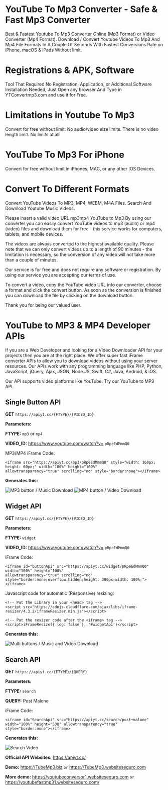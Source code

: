 # YouTube To Mp3 Converter - Safe & Fast Mp3 Converter
Best & Fastest Youtube To Mp3 Converter Online (Mp3 Format) or Video Converter (Mp4 Format). Download / Convert Youtube Videos To Mp3 And Mp4 File Formats In A Couple Of Seconds With Fastest Conversions Rate on iPhone, macOS & iPads Without limit. 

# Registrations & APK, Software
Tool That Required No Registration, Application, or Additional Software Installation Needed, Just Open any browser And Type in YTConvertmp3.com and use it for Free.
# Limitations in Youtube To Mp3
Convert for free without limit: No audio/video size limits. There is no video length limit. No limits at all!
# YouTube To Mp3 For iPhone
Convert for free without limit in iPhones, MAC, or any other IOS Devices.
# Convert To Different Formats
Convert YouTube Videos To MP3, MP4, WEBM, M4A Files. Search And Download Youtube Music Videos.


Please insert a valid video URL
mp3mp4
YouTube to Mp3
By using our converter you can easily convert YouTube videos to mp3 (audio) or mp4 (video) files and download them for free - this service works for computers, tablets, and mobile devices.

The videos are always converted to the highest available quality. Please note that we can only convert videos up to a length of 90 minutes - the limitation is necessary, so the conversion of any video will not take more than a couple of minutes.

Our service is for free and does not require any software or registration. By using our service you are accepting our terms of use.

To convert a video, copy the YouTube video URL into our converter, choose a format and click the convert button. As soon as the conversion is finished you can download the file by clicking on the download button.

Thank you for being our valued user.

# YouTube to MP3 & MP4 Developer APIs
If you are a Web Developer and looking for a Video Downloader API for your projects then you are at the right place. We offer super fast iFrame converter APIs to allow you to download videos without using your server resources. Our APIs work with any programming language like PHP, Python, JavaScript, jQuery, Ajax, JSON, Node.JS, Swift, C#, Java, Android, & iOS.

Our API supports video platforms like YouTube. Try our YouTube to MP3 API.

## Single Button API

**GET** `https://apiyt.cc/{FTYPE}/{VIDEO_ID}`

**Parameters:**

**FTYPE:** `mp3` or `mp4`

**VIDEO_ID:** https://www.youtube.com/watch?v= `pRpeEdMmmQ0`

MP3/MP4 iFrame Code:
```
<iframe src="https://apiyt.cc/mp3/pRpeEdMmmQ0" style="width: 160px; height: 60px;" width="100%" height="100%"
allowtransparency="true" scrolling="no" style="border:none"></iframe>
```
**Generates this:**

![MP3 button / Music Download](https://apiyt.cc/assets/images/mp3.png)
![MP4 button / Video Download](https://apiyt.cc/assets/images/mp4.png)


## Widget API

**GET** `https://apiyt.cc/{FTYPE}/{VIDEO_ID}`

**Parameters:**

**FTYPE:** `widget`

**VIDEO_ID:** https://www.youtube.com/watch?v= `pRpeEdMmmQ0`

iFrame Code:
```
<iframe id="buttonApi" src="https://apiyt.cc/widget/pRpeEdMmmQ0" width="100%" height="100%"
allowtransparency="true" scrolling="no" style="border:none;overflow:hidden;height: 300px;width: 100%;"></iframe>

```
Javascript code for automatic (Responsive) resizing:
```
<!-- Put the Library in your <head> tag -->
<script src="https://cdnjs.cloudflare.com/ajax/libs/iframe-resizer/4.3.2/iframeResizer.min.js"></script>

<!-- Put the resizer code after the <iframe> tag -->
<script>iFrameResize({ log: false }, '#widgetApi')</script>
```
**Generates this:**

![Multi buttons / Music and Video Download](https://apiyt.cc/assets/images/widgets.png)

## Search API

**GET** `https://apiyt.cc/{FTYPE}/{QUERY}`

**Parameters:**

**FTYPE:** `search`

**QUERY:** Post Malone

iFrame Code:
```
<iframe id="SearchApi" src="https://apiyt.cc/search/post+malone" width="100%" height="530" allowtransparency="true" style="border:none"></iframe>
```
**Generates this:**

![Search Video](https://apiyt.cc/assets/images/search.png)


**Official API Websites:** https://apiyt.cc/

**Demo:** https://TubeMp3.biz `or` https://TubeMp3.websiteseguro.com

**More demo:** https://youtubeconversor1.websiteseguro.com `or` https://youtubefastmp31.websiteseguro.com/

